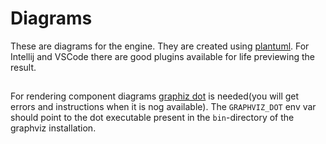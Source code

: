 # Diagrams
These are diagrams for the engine. They are created using [plantuml](http://plantuml.com/). For Intellij and VSCode there are good plugins available for life previewing the result.

##
For rendering component diagrams [graphiz dot](https://www.graphviz.org/) is needed(you will get errors and instructions when it is nog available). The `GRAPHVIZ_DOT` env var should point to the dot executable present in the `bin`-directory of the graphviz installation.